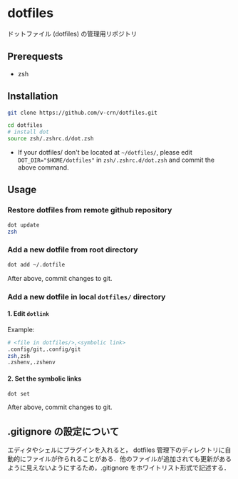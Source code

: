# dotfiles

ドットファイル (dotfiles) の管理用リポジトリ

## Prerequests

- zsh

## Installation

```sh
git clone https://github.com/v-crn/dotfiles.git

cd dotfiles
# install dot
source zsh/.zshrc.d/dot.zsh
```

- If your dotfiles/ don't be located at `~/dotfiles/`, please edit `DOT_DIR="$HOME/dotfiles"` in `zsh/.zshrc.d/dot.zsh` and commit the above command.

## Usage

### Restore dotfiles from remote github repository

```sh
dot update
zsh
```

### Add a new dotfile from root directory

```sh
dot add ~/.dotfile
```

After above, commit changes to git.

### Add a new dotfile in local `dotfiles/` directory

#### 1. Edit `dotlink`

Example:

```sh
# <file in dotfiles/>,<symbolic link>
.config/git,.config/git
zsh,zsh
.zshenv,.zshenv
```

#### 2. Set the symbolic links

```sh
dot set
```

After above, commit changes to git.

## .gitignore の設定について

エディタやシェルにプラグインを入れると， dotfiles 管理下のディレクトリに自動的にファイルが作られることがある．他のファイルが追加されても更新があるように見えないようにするため，.gitignore をホワイトリスト形式で記述する．
